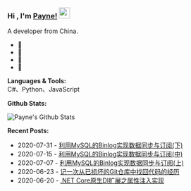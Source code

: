 ### Hi , I'm [Payne!](https://blog.yuanpei.me) <img src="https://media.giphy.com/media/hvRJCLFzcasrR4ia7z/giphy.gif" width="25px">

A developer from China.

- 🔭 
- 🌱 
- 👯 
- 💬 

**Languages & Tools:**  
C#、Python、JavaScript

**Github Stats:** 

![Payne's Github Stats](https://github-readme-stats.vercel.app/api?username=qinyuanpei&show_icons=true)

**Recent Posts:**
* 2020-07-31 - [利用MySQL的Binlog实现数据同步与订阅(下)](https://qinyuanpei.github.io//posts/3424138425/)
* 2020-07-15 - [利用MySQL的Binlog实现数据同步与订阅(中)](https://qinyuanpei.github.io//posts/580694660/)
* 2020-07-07 - [利用MySQL的Binlog实现数据同步与订阅(上)](https://qinyuanpei.github.io//posts/1333693167/)
* 2020-06-23 - [记一次从已损坏的Git仓库中找回代码的经历](https://qinyuanpei.github.io//posts/686567367/)
* 2020-06-20 - [.NET Core原生DI扩展之属性注入实现](https://qinyuanpei.github.io//posts/1658310834/)
